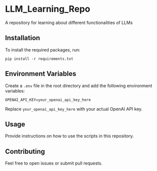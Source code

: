 # LLM_Learning_Repo
A repository for learning about different functionalities of LLMs

## Installation

To install the required packages, run:
```
pip install -r requirements.txt
```

## Environment Variables

Create a `.env` file in the root directory and add the following environment variables:

```
OPENAI_API_KEY=your_openai_api_key_here
```

Replace `your_openai_api_key_here` with your actual OpenAI API key.

## Usage

Provide instructions on how to use the scripts in this repository.

## Contributing

Feel free to open issues or submit pull requests.

